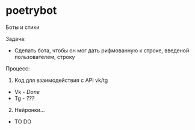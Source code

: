 # poetrybot
 Боты и стихи

Задача:
- Сделать бота, чтобы он мог дать рифмованную к строке, введеной пользователем, строку

Процесс:
1. Код для взаимодействия с API vk/tg
 - Vk - *Done*
 - Tg - *???*
2. Нейронки...
 - TO DO
